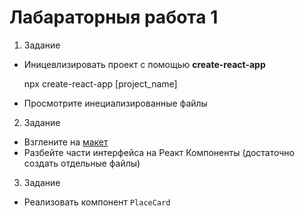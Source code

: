 # Лабараторныя работа 1

1. Задание

- Иницевлизировать проект с помощью **create-react-app**


    npx create-react-app [project_name]
    
    
- Просмотрите инециализированные файлы

2. Задание

- Взглените на [макет](https://www.figma.com/file/IlHnchMD3svJ64isGfjVG0pq/React-Class)
- Разбейте части интерфейса на Реакт Компоненты (достаточно создать отдельные файлы)

3. Задание

- Реализовать компонент `PlaceCard`